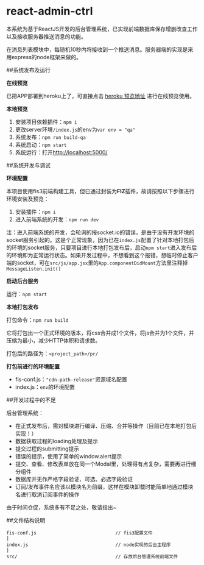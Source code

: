 # react-admin-ctrl

本系统为基于ReactJS开发的后台管理系统，已实现前端数据库保存增删改查工作以及接收服务器推送消息的功能。

在消息列表模块中，每随机10秒内将接收到一个推送消息。服务器端的实现是采用express的node框架来做的。

##系统发布及运行

**在线预览**

已把APP部署到heroku上了，可直接点击 [heroku 预览地址](https://react-admin-ctrl.herokuapp.com/) 进行在线预览使用。

**本地预览**

1. 安装项目依赖插件：`npm i`
2. 更改server环境`/index.js`的env为`var env = "qa"`
2. 系统发布：`npm run build-qa`
3. 系统启动：`npm start`
4. 系统运行：打开<http://localhost:5000/>

##系统开发与调试

**环境配置**

本项目使用fis3前端构建工具，但已通过封装为**FIZ**插件，故请按照以下步骤进行环境安装及预览：

1. 安装插件：`npm i`
2. 进入前端系统的开发：`npm run dev`

注：进入前端系统的开发，会轮询的报socket.io的错误，是由于没有开发环境的socket服务引起的。这是个正常现象，因为已在`index.js`配置了针对本地打包后的环境的socket服务，只要项目进行本地打包发布后，启动`npm start`进入发布后的环境即为正常运行状态。如果开发过程中，不想看到这个报错，想临时停止客户端的socket，可在`src/js/app.jsx`里的`App.componentDidMount`方法里注释掉`MessageListen.init()`

**启动后台服务**

运行：`npm start`

**本地打包发布**

打包命令：`npm run build`

它将打包出一个正式环境的版本，将css合并成1个文件，将js合并为1个文件，并压缩为最小，减少HTTP体积和请求数。

打包后的路径为：`<project_path>/pr/`

**打包前进行的环境配置**

* fis-conf.js：`"cdn-path-release"`资源域名配置
* index.js：`env`的环境配置

##开发过程中的不足

后台管理系统：

* 在正式发布后，需对模块进行编译、压缩、合并等操作（目前已在本地打包后实现！）
* 数据获取过程的loading处理及提示
* 提交过程的submitting提示
* 错误的提示，使用了简单的window.alert提示
* 提交、查看、修改表单放在同一个Modal里，处理得有点复杂，需要再进行细分组件
* 数据库并无作严格字段验证、可选、必选字段验证
* 订阅/发布事件名应该以模块名为前缀，这样在模块卸载时能简单地通过模块名进行取消订阅事件的操作

由于时间仓促，系统多有不足之处，敬请指出~

##文件结构说明

```
fis-conf.js                             // fis3配置文件
|
index.js                                // node实现的后台主程序
|
src/                                    // 存放后台管理系统前端文件
```

